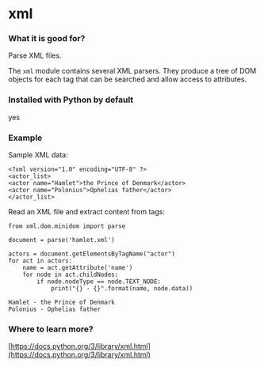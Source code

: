 
# xml

### What it is good for?

Parse XML files.

The `xml` module contains several XML parsers. They produce a tree of DOM objects for each tag that can be searched and allow access to attributes.

### Installed with Python by default

yes

### Example

Sample XML data:

    <?xml version="1.0" encoding="UTF-8" ?>
    <actor_list>
    <actor name="Hamlet">the Prince of Denmark</actor>
    <actor name="Polonius">Ophelias father</actor>
    </actor_list>

Read an XML file and extract content from tags:

    from xml.dom.minidom import parse

    document = parse('hamlet.xml')

    actors = document.getElementsByTagName("actor")
    for act in actors:
        name = act.getAttribute('name')
        for node in act.childNodes:
            if node.nodeType == node.TEXT_NODE:
                print("{} - {}".format(name, node.data))

    Hamlet - the Prince of Denmark
    Polonius - Ophelias father


### Where to learn more?

[https://docs.python.org/3/library/xml.html](https://docs.python.org/3/library/xml.html)
